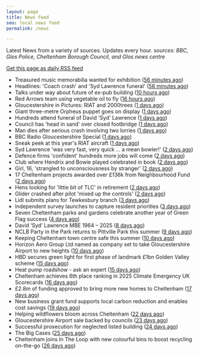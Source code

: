 ```yaml
---
layout: page
title: News Feed
seo: local news feed
permalink: /news

---
```


Latest News from a variety of sources. Updates every hour.
_sources: BBC, Glos Police, Cheltenham Borough Council, and Glos news centre_

[Get this page as daily RSS feed](/daily.rss)

<!-- news_marker starts -->
- Treasured music memorabilia wanted for exhibition ([56 minutes ago](https://www.bbc.com/news/articles/ce83kdkmrymo))
- Headlines: 'Coach crash' and 'Syd Lawrence funeral' ([56 minutes ago](https://www.bbc.com/news/articles/crl0wl25188o))
- Talks under way about future of ex-pub building ([10 hours ago](https://www.bbc.com/news/articles/cm2zq6g8497o))
- Red Arrows team using vegetable oil to fly ([16 hours ago](https://www.bbc.com/news/articles/czeyzdp60zjo))
- Gloucestershire in Pictures: RIAT and 2000trees ([1 days ago](https://www.bbc.com/news/articles/crmvp9rxg7yo))
- Giant three-metre Orpheus puppet goes on display ([1 days ago](https://www.bbc.com/news/articles/c8rp232x0zvo))
- Hundreds attend funeral of David 'Syd' Lawrence ([1 days ago](https://www.bbc.com/news/articles/cy8kmg21r93o))
- Council has 'head in sand' over closed footbridge ([1 days ago](https://www.bbc.com/news/articles/cy5w26yzxr1o))
- Man dies after serious crash involving two lorries ([1 days ago](https://www.bbc.com/news/articles/crk65744rm4o))
- BBC Radio Gloucestershire Special ([1 days ago](https://www.bbc.co.uk/sounds/play/p0lqz0z2))
- Sneak peek at this year's RIAT aircraft ([1 days ago](https://www.bbc.com/news/videos/c625qw1rzlyo))
- Syd Lawrence 'was very fast, very quick ... a mean bowler!' ([2 days ago](https://www.bbc.com/news/articles/c628163nzm1o))
- Defence firms 'confident' hundreds more jobs will come ([2 days ago](https://www.bbc.com/news/articles/c86gnq3j2qno))
- Club where Hendrix and Bowie played celebrated in book ([2 days ago](https://www.bbc.com/news/articles/c62dryljn24o))
- Girl, 16, 'strangled to unconsciousness by stranger' ([2 days ago](https://www.bbc.com/news/articles/cx23jny8282o))
- 17 Cheltenham projects awarded over £136k from Neighbourhood Fund ([2 days ago](https://www.cheltenham.gov.uk/news/article/3036/17_cheltenham_projects_awarded_over_136k_from_neighbourhood_fund))
- Hens looking for 'little bit of TLC' in retirement ([2 days ago](https://www.bbc.com/news/articles/c2k1yk1lq84o))
- Glider crashed after pilot 'mixed up the controls' ([2 days ago](https://www.bbc.com/news/articles/cql01lx5glpo))
- Lidl submits plans for Tewkesbury branch ([3 days ago](https://www.bbc.com/news/articles/cy8k2lg7j9lo))
- Independent survey launches to capture resident priorities ([3 days ago](https://www.cheltenham.gov.uk/news/article/3035/independent_survey_launches_to_capture_resident_priorities))
- Seven Cheltenham parks and gardens celebrate another year of Green Flag success ([4 days ago](https://www.cheltenham.gov.uk/news/article/3034/seven_cheltenham_parks_and_gardens_celebrate_another_year_of_green_flag_success))
- David ‘Syd’ Lawrence MBE 1964 – 2025 ([8 days ago](https://www.bbc.co.uk/sounds/play/p0lpkk2r))
- NCLB Party in the Park returns to Pittville Park this summer ([9 days ago](https://www.cheltenham.gov.uk/news/article/3033/nclb_party_in_the_park_returns_to_pittville_park_this_summer))
- Keeping Cheltenham town centre safe this summer ([10 days ago](https://www.cheltenham.gov.uk/news/article/3032/keeping_cheltenham_town_centre_safe_this_summer))
- Horizon Aero Group Ltd named as company set to take Gloucestershire Airport to new heights ([10 days ago](https://www.cheltenham.gov.uk/news/article/3031/horizon_aero_group_ltd_named_as_company_set_to_take_gloucestershire_airport_to_new_heights))
- HBD secures green light for first phase of landmark £1bn Golden Valley scheme ([15 days ago](https://www.cheltenham.gov.uk/news/article/3030/hbd_secures_green_light_for_first_phase_of_landmark_1bn_golden_valley_scheme))
- Heat pump roadshow - ask an expert ([15 days ago](https://www.cheltenham.gov.uk/news/article/3029/heat_pump_roadshow_-_ask_an_expert))
- Cheltenham achieves 6th place ranking in 2025 Climate Emergency UK Scorecards ([16 days ago](https://www.cheltenham.gov.uk/news/article/3028/cheltenham_achieves_6th_place_ranking_in_2025_climate_emergency_uk_scorecards))
- £2.8m of funding approved to bring more new homes to Cheltenham ([17 days ago](https://www.cheltenham.gov.uk/news/article/3027/28m_of_funding_approved_to_bring_more_new_homes_to_cheltenham))
- New business grant fund supports local carbon reduction and enables cost savings ([19 days ago](https://www.cheltenham.gov.uk/news/article/3026/new_business_grant_fund_supports_local_carbon_reduction_and_enables_cost_savings))
- Helping wildflowers bloom across Cheltenham ([22 days ago](https://www.cheltenham.gov.uk/news/article/3025/helping_wildflowers_bloom_across_cheltenham))
- Gloucestershire Airport sale backed by councils ([23 days ago](https://www.cheltenham.gov.uk/news/article/3024/gloucestershire_airport_sale_backed_by_councils))
- Successful prosecution for neglected listed building ([24 days ago](https://www.cheltenham.gov.uk/news/article/3023/successful_prosecution_for_neglected_listed_building))
- The Big Cases ([25 days ago](https://www.bbc.co.uk/iplayer/episode/m001z7w2))
- Cheltenham joins In The Loop with new colourful bins to boost recycling on-the-go ([26 days ago](https://www.cheltenham.gov.uk/news/article/3022/cheltenham_joins_in_the_loop_with_new_colourful_bins_to_boost_recycling_on-the-go))

<!-- news_marker ends -->
